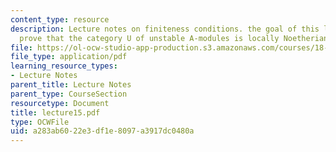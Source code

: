 ```yaml
---
content_type: resource
description: Lecture notes on finiteness conditions. the goal of this lecture is to
  prove that the category U of unstable A-modules is locally Noetherian.
file: https://ol-ocw-studio-app-production.s3.amazonaws.com/courses/18-917-topics-in-algebraic-topology-the-sullivan-conjecture-fall-2007/a283ab6022e3df1e8097a3917dc0480a_lecture15.pdf
file_type: application/pdf
learning_resource_types:
- Lecture Notes
parent_title: Lecture Notes
parent_type: CourseSection
resourcetype: Document
title: lecture15.pdf
type: OCWFile
uid: a283ab60-22e3-df1e-8097-a3917dc0480a
---
```

